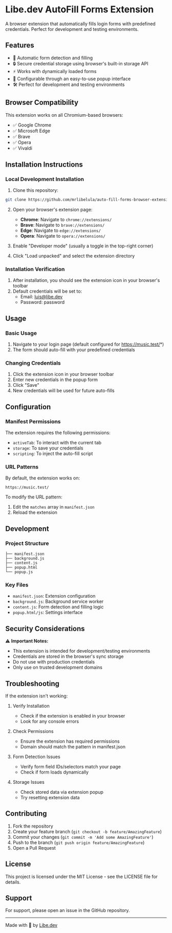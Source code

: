# Libe.dev AutoFill Forms Extension

A browser extension that automatically fills login forms with predefined credentials. Perfect for development and testing environments.

## Features

- 🚀 Automatic form detection and filling
- 🔒 Secure credential storage using browser's built-in storage API
- ⚡ Works with dynamically loaded forms
- 🎯 Configurable through an easy-to-use popup interface
- 🛠️ Perfect for development and testing environments

## Browser Compatibility

This extension works on all Chromium-based browsers:
- ✅ Google Chrome
- ✅ Microsoft Edge
- ✅ Brave
- ✅ Opera
- ✅ Vivaldi

## Installation Instructions

### Local Development Installation

1. Clone this repository:

```bash
git clone https://github.com/mrlibelula/auto-fill-forms-browser-extension.git
```

2. Open your browser's extension page:
   - **Chrome**: Navigate to `chrome://extensions/`
   - **Brave**: Navigate to `brave://extensions/`
   - **Edge**: Navigate to `edge://extensions/`
   - **Opera**: Navigate to `opera://extensions/`

3. Enable "Developer mode" (usually a toggle in the top-right corner)

4. Click "Load unpacked" and select the extension directory

### Installation Verification
1. After installation, you should see the extension icon in your browser's toolbar
2. Default credentials will be set to:
   - Email: luis@libe.dev
   - Password: password

## Usage

### Basic Usage
1. Navigate to your login page (default configured for https://music.test/*)
2. The form should auto-fill with your predefined credentials

### Changing Credentials
1. Click the extension icon in your browser toolbar
2. Enter new credentials in the popup form
3. Click "Save"
4. New credentials will be used for future auto-fills

## Configuration

### Manifest Permissions
The extension requires the following permissions:
- `activeTab`: To interact with the current tab
- `storage`: To save your credentials
- `scripting`: To inject the auto-fill script

### URL Patterns
By default, the extension works on:

```
https://music.test/
```

To modify the URL pattern:
1. Edit the `matches` array in `manifest.json`
2. Reload the extension

## Development

### Project Structure

```
├── manifest.json
├── background.js
├── content.js
├── popup.html
└── popup.js
```

### Key Files
- `manifest.json`: Extension configuration
- `background.js`: Background service worker
- `content.js`: Form detection and filling logic
- `popup.html/js`: Settings interface

## Security Considerations

⚠️ **Important Notes:**
- This extension is intended for development/testing environments
- Credentials are stored in the browser's sync storage
- Do not use with production credentials
- Only use on trusted development domains

## Troubleshooting

If the extension isn't working:

1. Verify Installation
   - Check if the extension is enabled in your browser
   - Look for any console errors

2. Check Permissions
   - Ensure the extension has required permissions
   - Domain should match the pattern in manifest.json

3. Form Detection Issues
   - Verify form field IDs/selectors match your page
   - Check if form loads dynamically

4. Storage Issues
   - Check stored data via extension popup
   - Try resetting extension data

## Contributing

1. Fork the repository
2. Create your feature branch (`git checkout -b feature/AmazingFeature`)
3. Commit your changes (`git commit -m 'Add some AmazingFeature'`)
4. Push to the branch (`git push origin feature/AmazingFeature`)
5. Open a Pull Request

## License

This project is licensed under the MIT License - see the LICENSE file for details.

## Support

For support, please open an issue in the GitHub repository.

---

Made with 🧠 by [Libe.dev](https://libe.dev)


